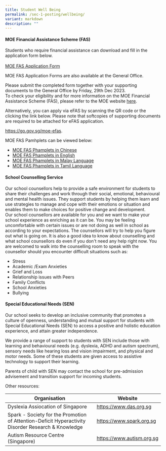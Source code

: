 ```yaml
---
title: Student Well Being
permalink: /sec-1-posting/wellbeing/
variant: markdown
description: ""
---
```

#### **MOE Financial Assistance Scheme (FAS)**

Students who require financial assistance can download and fill in the application form below.  
<br>
[MOE FAS Application Form](/files/Forparents/2024-MOE-FAS-ApplicationForm.pdf) 
<br>

MOE FAS Application Forms are also available at the General Office.
<br>

Please submit the completed form together with your supporting documents to the General Office by Friday, 29th Dec 2023. 
<br>
To check your eligibility and for more information on the MOE Financial Assistance Scheme (FAS), please refer to the MOE website <a target="_blank" href="https://www.moe.gov.sg/financial-matters/financial-assistance">here</a>.

Alternatively, you can apply via eFAS by scanning the QR code or the clicking the link below.  Please note that softcopies of supporting documents are required to be attached for eFAS application.

<a target="_blank" href="https://go.gov.sg/moe-efas">https://go.gov.sg/moe-efas</a>.

MOE FAS Pamhplets can be viewed below:<br>
* [MOE FAS Phamplets in Chinese](/files/Forparents/moefas/MOE-FASpamphet-CL.pdf)
* [MOE FAS Phamplets in English](/files/Forparents/moefas/MOE-FASpamphet-EL.pdf)
* [MOE FAS Phamplets in Malay Language](/files/Forparents/moefas/MOE-FASpamphet-ML.pdf)
* [MOE FAS Phamplets in Tamil Language](/files/Forparents/moefas/MOE-FASpamphet-TL.pdf)



#### **School Counselling Service**

Our school counsellors help to provide a safe environment for students to share their challenges and work through their social, emotional, behavioural and mental health issues. They support students by helping them learn and use strategies to manage and cope with their emotions or situation and enables them to make choices for positive change and development.
<br>
Our school counsellors are available for you and we want to make your school experience as enriching as it can be. You may be feeling uncomfortable with certain issues or are not doing as well in school as according to your expectations. The counsellors will try to help you figure out what is going on. It is also a good idea to know about counselling and what school counsellors do even if you don't need any help right now. You are welcomed to walk into the counselling room to speak with the counsellor should you encounter difficult situations such as:
<br>
* Stress
* Academic /Exam Anxieties
* Grief and Loss
* Relationship issues with Peers
* Family Conflicts
* School Anxieties
* Bullying









#### **Special Educational Needs (SEN)**

Our school seeks to develop an inclusive community that promotes a culture of openness, understanding and mutual support for students with Special Educational Needs (SEN) to access a positive and holistic education experience, and attain greater independence. 

We provide a range of support to students with SEN include those with learning and behavioural needs (e.g. dyslexia, ADHD and autism spectrum), sensory needs like hearing loss and vision impairment, and physical and motor needs.  Some of these students are given access to assistive technology to support their learning. 

Parents of child with SEN may contact the school for pre-admission advisement and transition support for incoming students.

Other resources:

|Organisation | Website |
|-|-|
| Dyslexia Assiocation of Singapore| <a target="_blank" href="https://www.das.org.sg/">https://www.das.org.sg</a> |
| Spark - Society for the Promotion of Attention-Deficit Hyperactivity Disorder Research &amp; Knowledge| <a target="_blank" href="https://www.spark.org.sg/">https://www.spark.org.sg</a> |
| Autism Resource Centre (Singapore) | <a target="_blank" href="https://www.autism.org.sg/">https://www.autism.org.sg</a> |